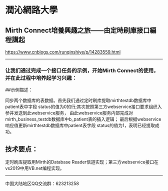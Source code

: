 # 潤沁網路大學
  
## Mirth Connect培養興趣之旅——由定時刷庫接口編程講起 
https://www.cnblogs.com/runqinshiye/p/14283559.html
* * *

### 让我们通过完成一个接口任务的示例，开始Mirth Connect的使用，并在此过程中培养起学习兴趣：  

##示例描述：  

同步两个数据库的表数据。首先我们通过定时刷库提取mirthtestdb数据库中patient表中字段 status的值为0的行;其次按照第三方webservice接口要求组织入参并发送到此webservice服务，
由此webservice服务内部完成对mirth_business_testdb数据库中b_patient表的插入逻辑；
最后根据webservice响应值更新mirthtestdb数据库中patient表字段 status的值为1，表明已经提取成功。

## 技术要点：  

定时刷库提取用Mirth的Database Reader信道实现；第三方webservice接口在vs2019中用VB.net编程实现。 

* * *  
中国大陆地区QQ交流群：623213258  
 

